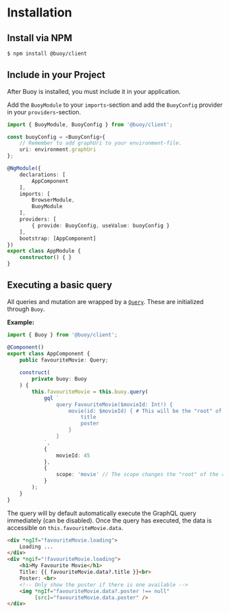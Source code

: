 # Installation

## Install via NPM

```bash
$ npm install @buoy/client
```

## Include in your Project
After Buoy is installed, you must include it in your application.

Add the `BuoyModule` to your `imports`-section and add the `BuoyConfig` provider in your `providers`-section.

```typescript
import { BuoyModule, BuoyConfig } from '@buoy/client';

const buoyConfig = <BuoyConfig>{
    // Remember to add graphUri to your environment-file.
    uri: environment.graphUri
};

@NgModule({
    declarations: [
        AppComponent
    ],
    imports: [
        BrowserModule,
        BuoyModule
    ],
    providers: [
        { provide: BuoyConfig, useValue: buoyConfig }
    ],
    bootstrap: [AppComponent]
})
export class AppModule {
    constructor() { }
}
```

## Executing a basic query

All queries and mutation are wrapped by a [`Query`](../api-reference/query.md). These are initialized through `Buoy`.

**Example:**
```ts
import { Buoy } from '@buoy/client';

@Component()
export class AppComponent {
    public favouriteMovie: Query;
    
    construct(
        private buoy: Buoy
    ) {
        this.favouriteMovie = this.buoy.query(
            gql `
                query FavouriteMovie($movieId: Int!) {
                    movie(id: $movieId) { # This will be the "root" of the response (because of the scope)
                        title
                        poster
                    }
                }
            `,
            {
                movieId: 45
            },
            {
                scope: 'movie' // The scope changes the "root" of the response
            }            
        );
    }
}
```  

The query will by default automatically execute the GraphQL query immediately (can be disabled). Once the query has executed, the data is accessible on `this.favouriteMovie.data`.

```HTML
<div *ngIf="favouriteMovie.loading">
    Loading ...
</div>
<div *ngif="!favouriteMovie.loading">
    <h1>My Favourite Movie</h1>
    Title: {{ favouriteMovie.data?.title }}<br>
    Poster: <br>
    <!-- Only show the poster if there is one available -->
    <img *ngIf="favouriteMovie.data?.poster !== null"
         [src]="favouriteMovie.data.poster" /> 
</div>
```
